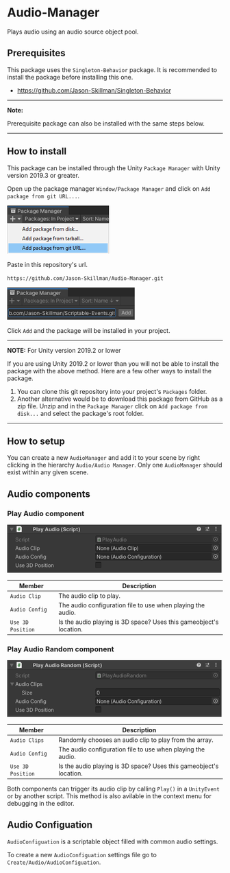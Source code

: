 # Audio-Manager
Plays audio using an audio source object pool.

## Prerequisites
This package uses the `Singleton-Behavior` package. It is recommended to install the package before installing this one.

- https://github.com/Jason-Skillman/Singleton-Behavior

---
**Note:**

Prerequisite package can also be installed with the same steps below.

---

## How to install
This package can be installed through the Unity `Package Manager` with Unity version 2019.3 or greater.

Open up the package manager `Window/Package Manager` and click on `Add package from git URL...`.

![unity_package_manager_git_drop_down](Documentation~/images/unity_package_manager_git_drop_down.png)

Paste in this repository's url.

`https://github.com/Jason-Skillman/Audio-Manager.git`

![unity_package_manager_git_with_url](Documentation~/images/unity_package_manager_git_with_url.png)

Click `Add` and the package will be installed in your project.

---
**NOTE:** For Unity version 2019.2 or lower

If you are using Unity 2019.2 or lower than you will not be able to install the package with the above method. Here are a few other ways to install the package.
1. You can clone this git repository into your project's `Packages` folder.
1. Another alternative would be to download this package from GitHub as a zip file. Unzip and in the `Package Manager` click on `Add package from disk...` and select the package's root folder.

---

## How to setup
You can create a new `AudioManager` and add it to your scene by right clicking in the hierarchy `Audio/Audio Manager`. Only one `AudioManager` should exist within any given scene. 

## Audio components

### Play Audio component
![play_audio](Documentation~/images/play_audio.png)

|Member|Description|
|---|---|
|`Audio Clip`|The audio clip to play.|
|`Audio Config`|The audio configuration file to use when playing the audio.|
|`Use 3D Position`|Is the audio playing is 3D space? Uses this gameobject's location.|

### Play Audio Random component
![play_audio_random](Documentation~/images/play_audio_random.png)

|Member|Description|
|---|---|
|`Audio Clips`|Randomly chooses an audio clip to play from the array.|
|`Audio Config`|The audio configuration file to use when playing the audio.|
|`Use 3D Position`|Is the audio playing is 3D space? Uses this gameobject's location.|

Both components can trigger its audio clip by calling `Play()` in a `UnityEvent` or by another script. This method is also avilable in the context menu for debugging in the editor.

## Audio Configuation
`AudioConfiguation` is a scriptable object filled with common audio settings. 

To create a new `AudioConfiguation` settings file go to `Create/Audio/AudioConfiguation`. 

